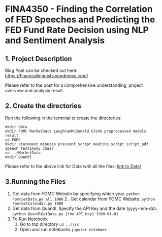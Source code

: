 # FINA4350 - Finding the Correlation of FED Speeches and Predicting the FED Fund Rate Decision using NLP and Sentiment Analysis


## 1. Project Description
Blog Post can be checked out here: https://financiallinguists.wordpress.com/

Please refer to the post for a comprehensive understanding, project overview and analysis result.

## 2. Create the directories

Run the following in the terminal to create the directories:

```
mkdir data
mkdir FOMC MarketData LoughranMcDonald GloVe preprocessed models result
cd FOMC
mkdir statement minutes presconf_script meeting_script script_pdf speech testimony chair
cd ../MarketData
mkdir Quandl
```

Please refer to the above link for Data with all the files: [link to Data!](https://drive.google.com/drive/folders/10QyQ-nvP4x7hPWwX5JCOkxCf6-NJ_ViS?usp=sharing)

## 3.Running the Files
1. Get data from FOMC Website by specifying which year.
   `python FomcGetData.py all 1980`
2 . Get calendar from FOMC Website.
   `python FomcGetCalendar.py 1980`
3. Get data from Quandl. Specify the API Key and the date (yyyy-mm-dd).
   `python QuandlGetData.py [the API Key] 1980-01-01`
4. To Run Notebook
    1. Go to top directory
    `cd ../src`
    2. Open and run notebooks
    `jupyter notebook`